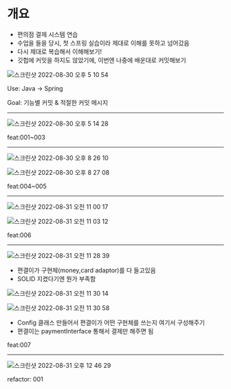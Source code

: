 # 개요

- 편의점 결제 시스템 연습
- 수업을 들을 당시, 첫 스프링 실습이라 제대로 이해를 못하고 넘어갔음
- 다시 제대로 복습해서 이해해보기!
- 깃헙에 커밋을 하지도 않았기에, 이번엔 나중에 배운대로 커밋해보기

![스크린샷 2022-08-30 오후 5 10 54](https://user-images.githubusercontent.com/100116834/187385177-86d1c0ce-1474-48a2-902a-8fcd3fec767c.png)

Use: Java -> Spring

Goal: 기능별 커밋 & 적절한 커밋 메시지

----
![스크린샷 2022-08-30 오후 5 14 28](https://user-images.githubusercontent.com/100116834/187385992-0ae35112-9e5a-45ca-b2d6-39379938a4d4.png)

feat:001~003

---
![스크린샷 2022-08-30 오후 8 26 10](https://user-images.githubusercontent.com/100116834/187425106-08d739d7-d437-4aa9-9385-03d652c45959.png)

![스크린샷 2022-08-30 오후 8 27 08](https://user-images.githubusercontent.com/100116834/187425116-bd77336b-f06c-44c4-99da-68daaac9506e.png)

feat:004~005

---

![스크린샷 2022-08-31 오전 11 00 17](https://user-images.githubusercontent.com/100116834/187576192-f26abb01-4ccc-4449-973a-0770be1de0b8.png)

![스크린샷 2022-08-31 오전 11 03 12](https://user-images.githubusercontent.com/100116834/187576473-20bae3b7-4127-454a-814b-c629b50dc3fa.png)

feat:006

---
![스크린샷 2022-08-31 오전 11 28 39](https://user-images.githubusercontent.com/100116834/187579350-2c3758f3-90e6-442c-a979-91c1c17dee13.png)

- 편결이가 구현체(money,card adaptor)를 다 들고있음
- SOLID 지켰다기엔 뭔가 부족함

![스크린샷 2022-08-31 오전 11 30 14](https://user-images.githubusercontent.com/100116834/187579538-276428fa-4b13-4b81-ba40-58d8bd41c0f6.png)

![스크린샷 2022-08-31 오전 11 30 58](https://user-images.githubusercontent.com/100116834/187579600-682392bf-1564-488f-a472-8d85b05bc7be.png)

- Config 클래스 만들어서 편결이가 어떤 구현체를 쓰는지 여기서 구성해주기
- 편결이는 paymentInterface 통해서 결제만 해주면 됨

feat:007

---
![스크린샷 2022-08-31 오후 12 46 29](https://user-images.githubusercontent.com/100116834/187588284-199bd926-8a41-471e-8d29-7512642b183c.png)

refactor: 001
